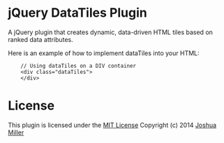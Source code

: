 # jQuery DataTiles Plugin
A jQuery plugin that creates dynamic, data-driven HTML tiles based on ranked data attributes.

Here is an example of how to implement dataTiles into your HTML:

		// Using dataTiles on a DIV container
		<div class="dataTiles">
		</div>

# License
This plugin is licensed under the [MIT License](LICENSE.txt)
Copyright (c) 2014 [Joshua Miller](https://github.com/joshuamil)

